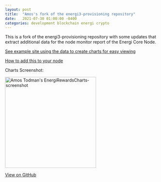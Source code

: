 ```yaml
---
layout: post
title:  "Amos's fork of the energi3-provisioning repository"
date:   2021-07-30 01:00:00 -0400
categories: development blockchain energi crypto
---
```


This is a fork of the energi3-provisioning repository with some updates that extract additional data for the node monitor report of the Energi Core Node.

[See example site using the data to create charts for easy viewing](https://amostodman.github.io/ATRewardsCharts-NRG/)

[How to add this to your node](https://github.com/amostodman/ATRewardsCharts-NRG#requirements--instructions-to-add-to-your-node)

Charts Screenshot:

[<img alt="Amos Todman's EnergiRewardsCharts-screenshot" src="https://amostodman.github.io/ATRewardsCharts-NRG/EnergiRewardsCharts-screenshot.png" width="300"/>](https://amostodman.github.io/ATRewardsCharts-NRG/EnergiRewardsCharts-screenshot.png)

[View on GitHub](https://amostodman.github.io/ATRewardsCharts-NRG/)
